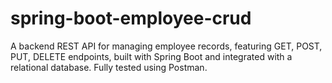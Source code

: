 # spring-boot-employee-crud
A backend REST API for managing employee records, featuring GET, POST, PUT, DELETE endpoints, built with Spring Boot and integrated with a relational database. Fully tested using Postman.
